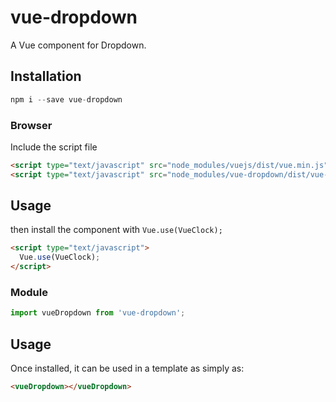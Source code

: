 # vue-dropdown

A Vue component for Dropdown.

## Installation

```js
npm i --save vue-dropdown
```

### Browser

Include the script file 

```html
<script type="text/javascript" src="node_modules/vuejs/dist/vue.min.js"></script>
<script type="text/javascript" src="node_modules/vue-dropdown/dist/vue-dropdown.min.js"></script>
```
## Usage
then install the component with `Vue.use(VueClock);`
```html
<script type="text/javascript">
  Vue.use(VueClock);
</script>
```
### Module

```js
import vueDropdown from 'vue-dropdown';
```

## Usage

Once installed, it can be used in a template as simply as:

```html
<vueDropdown></vueDropdown>
```
